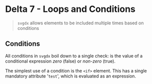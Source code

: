 # Delta 7 - Loops and Conditions

> `svgdx` allows elements to be included multiple times based on conditions

## Conditions

All conditions in `svgdx` boil down to a single check: is the value of a conditional expression *zero* (false) or *non-zero* (true).

The simplest use of a condition is the `<if>` element. This has a single mandatory attribute '`test`', which is evaluated as an expression.
